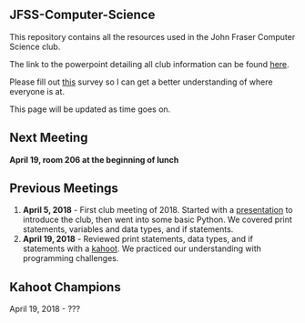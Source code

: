 JFSS-Computer-Science
---
This repository contains all the resources used in the John Fraser Computer Science club. 

The link to the powerpoint detailing all club information can be found [here](https://goo.gl/uJyiEY).

Please fill out [this](https://drive.google.com/open?id=1ZNMRf6A26U0Sfcl_VRzdBuAz0KSdBCMS4lb1doAzk2k) survey so I can get a better understanding of where everyone is at.

This page will be updated as time goes on.

Next Meeting
---
**April 19, room 206 at the beginning of lunch**

Previous Meetings
---
1. **April 5, 2018** - First club meeting of 2018. Started with a [presentation](https://goo.gl/uJyiEY) to introduce the club, then went into some basic Python. We covered print statements, variables and data types, and if statements.
2. **April 19, 2018** - Reviewed print statements, data types, and if statements with a [kahoot](https://play.kahoot.it/#/k/b2dda093-b51d-4a3d-bda2-eb81705a13b2). We practiced our understanding with programming challenges.

Kahoot Champions
---
April 19, 2018 - ???

